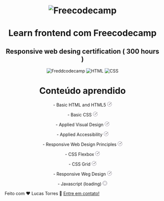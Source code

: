 

<h1 align="center">
    <img alt="Freecodecamp" src="https://www.freecodecamp.org/news/content/images/size/w1000/2020/02/67b2a9ba5e85822f237caae92111e938.gif" width="400"/>
    <br>
</h1>
<h1 align="center">
  Learn frontend com Freecodecamp 
</h1>
<h2 align="center">
  Responsive web desing certification ( 300 hours )
</h2>


<p align="center">
  <img alt="Freddcodecamp" src="https://img.shields.io/badge/freecodecamp-done-green">
  
  <img alt="HTML" src="https://img.shields.io/badge/html-done-orange">
  
  <img alt="CSS" src="https://img.shields.io/badge/css-done-blue">
</p>


<h1 align="center">
  Conteúdo aprendido
</h1>

<p align="center">
  - Basic HTML and HTML5 <img alt="Done" src="./assets/done.png" width="15px">
</p>
<p align="center">
  - Basic CSS <img alt="Done" src="./assets/done.png" width="15px">
</p>
<p align="center">
  - Applied Visual Design <img alt="Done" src="./assets/done.png" width="15px">
</p>
<p align="center">
  - Applied Accessibility <img alt="Done" src="./assets/done.png" width="15px">
</p>
<p align="center">
  - Responsive Web Design Principles <img alt="Done" src="./assets/done.png" width="15px">
</p>
<p align="center">
  - CSS Flexbox <img alt="Done" src="./assets/done.png" width="15px">
</p>
<p align="center">
  - CSS Grid <img alt="Done" src="./assets/done.png" width="15px">
</p>
<p align="center">
  - Responsive Weg Design  <img alt="Done" src="./assets/done.png" width="15px">
</p>
<p align="center">
  - Javascript (loading) <img alt="Done" src="./assets/loading.png" width="15px">
</p>


Feito com ♥ Lucas Torres :wave: [Entre em contato!](https://www.linkedin.com/in/torresfelicio/)
